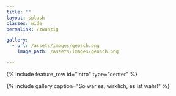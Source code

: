 ```yaml
---
title: ""
layout: splash
classes: wide
permalink: /zwanzig

gallery: 
  - url: /assets/images/geosch.png
    image_path: /assets/images/geosch.png

---
```


{% include feature_row id="intro" type="center" %}

{% include gallery caption="So war es, wirklich, es ist wahr!" %}
